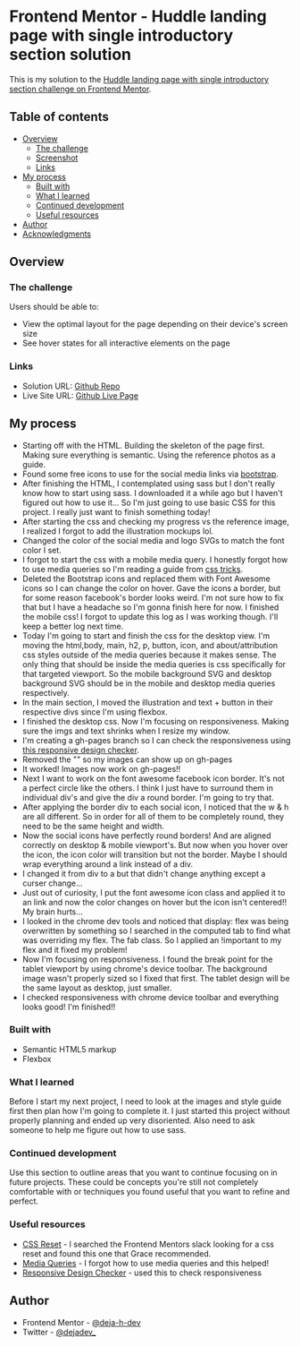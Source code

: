 # Frontend Mentor - Huddle landing page with single introductory section solution

This is my solution to the [Huddle landing page with single introductory section challenge on Frontend Mentor](https://www.frontendmentor.io/challenges/huddle-landing-page-with-a-single-introductory-section-B_2Wvxgi0).

## Table of contents

- [Overview](#overview)
  - [The challenge](#the-challenge)
  - [Screenshot](#screenshot)
  - [Links](#links)
- [My process](#my-process)
  - [Built with](#built-with)
  - [What I learned](#what-i-learned)
  - [Continued development](#continued-development)
  - [Useful resources](#useful-resources)
- [Author](#author)
- [Acknowledgments](#acknowledgments)

## Overview

### The challenge

Users should be able to:

- View the optimal layout for the page depending on their device's screen size
- See hover states for all interactive elements on the page

### Links

- Solution URL: [Github Repo](https://github.com/deja-h-dev/HuddleLandingPage)
- Live Site URL: [Github Live Page](https://deja-h-dev.github.io/HuddleLandingPage/)

## My process
- Starting off with the HTML. Building the skeleton of the page first. Making sure everything is semantic. Using the reference photos as a guide.
- Found some free icons to use for the social media links via [bootstrap](https://icons.getbootstrap.com/).
- After finishing the HTML, I contemplated using sass but I don't really know how to start using sass. I downloaded it a while ago but I haven't figured out how to use it... So I'm just going to use basic CSS for this project. I really just want to finish something today!
- After starting the css and checking my progress vs the reference image, I realized I forgot to add the illustration mockups lol.
- Changed the color of the social media and logo SVGs to match the font color I set.
- I forgot to start the css with a mobile media query. I honestly forgot how to use media queries so I'm reading a guide from [css tricks](https://css-tricks.com/a-complete-guide-to-css-media-queries/).
- Deleted the Bootstrap icons and replaced them with Font Awesome icons so I can change the color on hover. Gave the icons a border, but for some reason facebook's border looks weird. I'm not sure how to fix that but I have a headache so I'm gonna finish here for now. I finished the mobile css! I forgot to update this log as I was working though. I'll keep a better log next time.
- Today I'm going to start and finish the css for the desktop view. I'm moving the html,body, main, h2, p, button, icon, and about/attribution css styles outside of the media queries because it makes sense. The only thing that should be inside the media queries is css specifically for that targeted viewport. So the mobile background SVG and desktop background SVG should be in the mobile and desktop media queries respectively.
- In the main section, I moved the illustration and text + button in their respective divs since I'm using flexbox.
- I finished the desktop css. Now I'm focusing on responsiveness. Making sure the imgs and text shrinks when I resize my window.
- I'm creating a gh-pages branch so I can check the responsiveness using [this responsive design checker](https://responsivedesignchecker.com/).
- Removed the "\" so my images can show up on gh-pages
- It worked! Images now work on gh-pages!!
- Next I want to work on the font awesome facebook icon border. It's not a perfect circle like the others. I think I just have to surround them in individual div's and give the div a round border. I'm going to try that.
- After applying the border div to each social icon, I noticed that the w & h are all different. So in order for all of them to be completely round, they need to be the same height and width.
- Now the social icons have perfectly round borders! And are aligned correctly on desktop & mobile viewport's. But now when you hover over the icon, the icon color will transition but not the border. Maybe I should wrap everything around a link instead of a div.
- I changed it from div to a but that didn't change anything except a curser change...
- Just out of curiosity, I put the font awesome icon class and applied it to an link and now the color changes on hover but the icon isn't centered!! My brain hurts...
- I looked in the chrome dev tools and noticed that display: flex was being overwritten by something so I searched in the computed tab to find what was overriding my flex. The fab class. So I applied an !important to my flex and it fixed my problem!
- Now I'm focusing on responsiveness. I found the break point for the tablet viewport by using chrome's device toolbar. The background image wasn't properly sized so I fixed that first. The tablet design will be the same layout as desktop, just smaller.
- I checked responsiveness with chrome device toolbar and everything looks good! I'm finished!!

### Built with

- Semantic HTML5 markup
- Flexbox

### What I learned

Before I start my next project, I need to look at the images and style guide first then plan how I'm going to complete it. I just started this project without properly planning and ended up very disoriented. Also need to ask someone to help me figure out how to use sass.

### Continued development

Use this section to outline areas that you want to continue focusing on in future projects. These could be concepts you're still not completely comfortable with or techniques you found useful that you want to refine and perfect.

### Useful resources

- [CSS Reset](https://piccalil.li/blog/a-modern-css-reset/) - I searched the Frontend Mentors slack looking for a css reset and found this one that Grace recommended.
- [Media Queries](https://css-tricks.com/a-complete-guide-to-css-media-queries/) - I forgot how to use media queries and this helped!
- [Responsive Design Checker](https://responsivedesignchecker.com/) - used this to check responsiveness


## Author

- Frontend Mentor - [@deja-h-dev](https://www.frontendmentor.io/profile/deja-h-dev)
- Twitter - [@dejadev_](https://www.twitter.com/dejadev_)